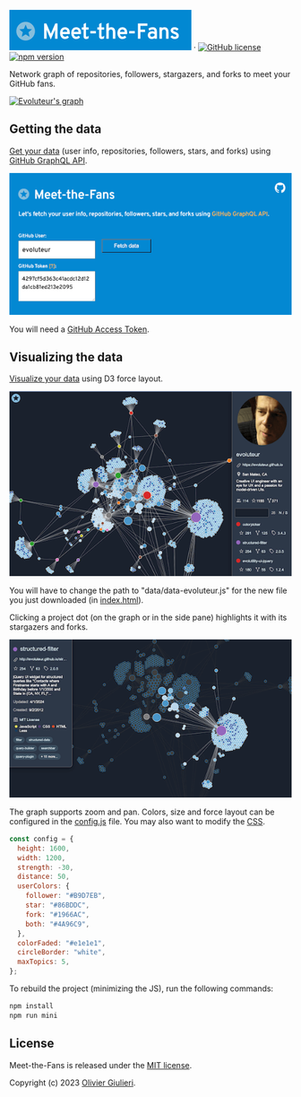![Meet-the-Fans](screenshots/mtf.png) &middot; [![GitHub license](https://img.shields.io/github/license/evoluteur/meet-the-fans)](https://github.com/evoluteur/meet-the-fans/blob/master/LICENSE) [![npm version](https://img.shields.io/npm/v/meet-the-fans)](https://www.npmjs.com/package/meet-the-fans)

Network graph of repositories, followers, stargazers, and forks to meet your GitHub fans.

[![Evoluteur's graph](screenshots/evoluteur.png)](https://evoluteur.github.io/meet-the-fans/)

## Getting the data

[Get your data](https://evoluteur.github.io/meet-the-fans/index-data.html) (user info, repositories, followers, stars, and forks) using [GitHub GraphQL API](https://docs.github.com/en/free-pro-team@latest/graphql).

[![Get your Data](screenshots/mtf-data-fetch.png)](https://evoluteur.github.io/meet-the-fans/index-data.html)

You will need a [GitHub Access Token](https://docs.github.com/en/free-pro-team@latest/github/authenticating-to-github/creating-a-personal-access-token).

## Visualizing the data

[Visualize your data](https://evoluteur.github.io/meet-the-fans/) using D3 force layout.

[![Evoluteur's graph](screenshots/mtf-data-viz.png)](https://evoluteur.github.io/meet-the-fans/)

You will have to change the path to "data/data-evoluteur.js" for the new file you just downloaded (in [index.html](https://github.com/evoluteur/meet-the-fans/blob/master/index.html)).

Clicking a project dot (on the graph or in the side pane) highlights it with its stargazers and forks.

[![Evoluteur's graph](screenshots/mtf-data-viz-2.png)](https://evoluteur.github.io/meet-the-fans/)

The graph supports zoom and pan. Colors, size and force layout can be configured in the [config.js](https://github.com/evoluteur/meet-the-fans/blob/master/config.js) file. You may also want to modify the [CSS](https://github.com/evoluteur/meet-the-fans/blob/master/css/meet-the-fans.css).

```javascript
const config = {
  height: 1600,
  width: 1200,
  strength: -30,
  distance: 50,
  userColors: {
    follower: "#B9D7EB",
    star: "#86BDDC",
    fork: "#1966AC",
    both: "#4A96C9",
  },
  colorFaded: "#e1e1e1",
  circleBorder: "white",
  maxTopics: 5,
};
```

To rebuild the project (minimizing the JS), run the following commands:

```javascript
npm install
npm run mini
```

## License

Meet-the-Fans is released under the [MIT license](http://github.com/evoluteur/meet-the-fans/blob/master/LICENSE).

Copyright (c) 2023 [Olivier Giulieri](https://evoluteur.github.io/).
